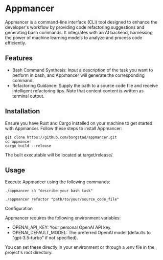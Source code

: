 # Appmancer

Appmancer is a command-line interface (CLI) tool designed to enhance the developer's workflow by providing code refactoring suggestions and generating bash commands. It integrates with an AI backend, harnessing the power of machine learning models to analyze and process code efficiently.
## Features
* Bash Command Synthesis: Input a description of the task you want to perform in bash, and Appmancer will generate the corresponding command.
* Refactoring Guidance: Supply the path to a source code file and receive intelligent refactoring tips. Note that content content is written as terminal output.

## Installation
Ensure you have Rust and Cargo installed on your machine to get started with Appmancer.
Follow these steps to install Appmancer:
```
git clone https://github.com/borgstad/appmancer.git
cd appmancer
cargo build --release
```
The built executable will be located at target/release/.

## Usage
Execute Appmancer using the following commands:
```
./appmancer sh "describe your bash task"

./appmancer refactor "path/to/your/source_code_file"
```

Configuration

Appmancer requires the following environment variables:

* OPENAI_API_KEY: Your personal OpenAI API key.
* OPENAI_DEFAULT_MODEL: The preferred OpenAI model (defaults to "gpt-3.5-turbo" if not specified).

You can set these directly in your environment or through a .env file in the project's root directory.